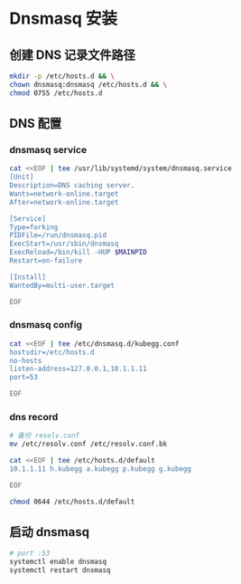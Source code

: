# Dnsmasq 安装

## 创建 DNS 记录文件路径

```bash
mkdir -p /etc/hosts.d && \
chown dnsmasq:dnsmasq /etc/hosts.d && \
chmod 0755 /etc/hosts.d
```

## DNS 配置

### dnsmasq service

```bash
cat <<EOF | tee /usr/lib/systemd/system/dnsmasq.service
[Unit]
Description=DNS caching server.
Wants=network-online.target
After=network-online.target

[Service]
Type=forking
PIDFile=/run/dnsmasq.pid
ExecStart=/usr/sbin/dnsmasq
ExecReload=/bin/kill -HUP $MAINPID
Restart=on-failure

[Install]
WantedBy=multi-user.target

EOF
```

### dnsmasq config

```bash
cat <<EOF | tee /etc/dnsmasq.d/kubegg.conf
hostsdir=/etc/hosts.d
no-hosts
listen-address=127.0.0.1,10.1.1.11
port=53

EOF
```

### dns record

```bash
# 备份 resolv.conf
mv /etc/resolv.conf /etc/resolv.conf.bk

cat <<EOF | tee /etc/hosts.d/default
10.1.1.11 h.kubegg a.kubegg p.kubegg g.kubegg

EOF
```

```bash
chmod 0644 /etc/hosts.d/default
```

## 启动 dnsmasq

```bash
# port :53
systemctl enable dnsmasq
systemctl restart dnsmasq
```
